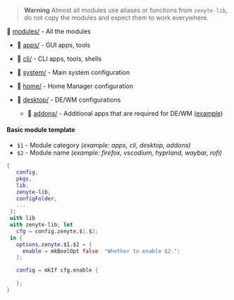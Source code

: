 > **Warning**
> Almost all modules use aliases or functions from `zenyte-lib`, do not copy the modules and expect them to work everywhere.

📂 [modules/](./modules/) - All the modules

- 📁 [apps/](./modules/apps/) - GUI apps, tools

- 📁 [cli/](./modules/cli/) - CLI apps, tools, shells

- 📁 [system/](./modules/system/) - Main system configuration

- 📁 [home/](./modules/home/) - Home Manager configuration

- 📁 [desktop/](./modules/desktop/) - DE/WM configurations

    - 📁 [addons/](./modules/desktop/addons/) - Additional apps that are required for DE/WM ([example](https://wiki.archlinux.org/title/Desktop_environment#Custom_environments))

 #### Basic module template
- `$1` - Module category *(example: apps, cli, desktop, addons)*
- `$2` - Module name *(example: firefox, vscodium, hyprland, waybar, rofi)*
 ```nix
{
    config,
    pkgs,
    lib,
    zenyte-lib,
    configFolder,
    ...
  }:
  with lib
  with zenyte-lib; let
    cfg = config.zenyte.$1.$2;
  in {
    options.zenyte.$1.$2 = {
      enable = mkBoolOpt false  "Whether to enable $2.";
    };

    config = mkIf cfg.enable {
      
    };
}
```